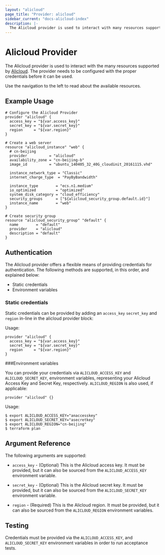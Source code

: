 ```yaml
---
layout: "alicloud"
page_title: "Provider: alicloud"
sidebar_current: "docs-alicloud-index"
description: |-
  The Alicloud provider is used to interact with many resources supported by Alicloud. The provider needs to be configured with the proper credentials before it can be used.
---
```


# Alicloud Provider

The Alicloud provider is used to interact with the
many resources supported by [Alicloud](https://www.aliyun.com). The provider needs to be configured
with the proper credentials before it can be used.

Use the navigation to the left to read about the available resources.

## Example Usage

```
# Configure the Alicloud Provider
provider "alicloud" {
  access_key = "${var.access_key}"
  secret_key = "${var.secret_key}"
  region     = "${var.region}"
}

# Create a web server
resource "alicloud_instance" "web" {
  # cn-beijing
  provider          = "alicloud"
  availability_zone = "cn-beijing-b"
  image_id          = "ubuntu_140405_32_40G_cloudinit_20161115.vhd"

  instance_network_type = "Classic"
  internet_charge_type  = "PayByBandwidth"

  instance_type        = "ecs.n1.medium"
  io_optimized         = "optimized"
  system_disk_category = "cloud_efficiency"
  security_groups      = ["${alicloud_security_group.default.id}"]
  instance_name        = "web"
}

# Create security group
resource "alicloud_security_group" "default" {
  name        = "default"
  provider    = "alicloud"
  description = "default"
}
```

## Authentication

The Alicloud provider offers a flexible means of providing credentials for authentication.
The following methods are supported, in this order, and explained below:

- Static credentials
- Environment variables

### Static credentials ###

Static credentials can be provided by adding an `access_key` `secret_key` and `region` in-line in the
alicloud provider block:

Usage:

```
provider "alicloud" {
  access_key = "${var.access_key}"
  secret_key = "${var.secret_key}"
  region     = "${var.region}"
}
```


###Environment variables

You can provide your credentials via `ALICLOUD_ACCESS_KEY` and `ALICLOUD_SECRET_KEY`, 
environment variables, representing your Alicloud Access Key and Secret Key, respectively.
`ALICLOUD_REGION` is also used, if applicable:

```
provider "alicloud" {}
```

Usage:

```
$ export ALICLOUD_ACCESS_KEY="anaccesskey"
$ export ALICLOUD_SECRET_KEY="asecretkey"
$ export ALICLOUD_REGION="cn-beijing"
$ terraform plan
```


## Argument Reference

The following arguments are supported:

* `access_key` - (Optional) This is the Alicloud access key. It must be provided, but
  it can also be sourced from the `ALICLOUD_ACCESS_KEY` environment variable.

* `secret_key` - (Optional) This is the Alicloud secret key. It must be provided, but
  it can also be sourced from the `ALICLOUD_SECRET_KEY` environment variable.

* `region` - (Required) This is the Alicloud region. It must be provided, but
  it can also be sourced from the `ALICLOUD_REGION` environment variables.


## Testing

Credentials must be provided via the `ALICLOUD_ACCESS_KEY`, and `ALICLOUD_SECRET_KEY` environment variables in order to run acceptance tests.

